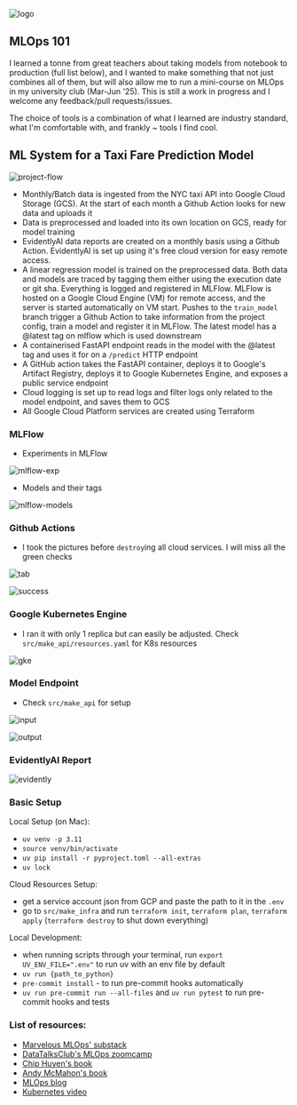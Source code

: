 ![logo](project_info/mlops-101-logo.png)

## MLOps 101

I learned a tonne from great teachers about taking models from notebook to production (full list below), and I wanted to make something that not just combines all of them, but will also allow me to run a mini-course on MLOps in my university club (Mar-Jun '25). This is still a work in progress and I welcome any feedback/pull requests/issues.

The choice of tools is a combination of what I learned are industry standard, what I'm comfortable with, and frankly ~ tools I find cool.

## ML System for a Taxi Fare Prediction Model

![project-flow](project_info/project-flow.png)

- Monthly/Batch data is ingested from the NYC taxi API into Google Cloud Storage (GCS). At the start of each month a Github Action looks for new data and uploads it
- Data is preprocessed and loaded into its own location on GCS, ready for model training
- EvidentlyAI data reports are created on a monthly basis using a Github Action. EvidentlyAI is set up using it's free cloud version for easy remote access.
- A linear regression model is trained on the preprocessed data. Both data and models are traced by tagging them either using the execution date or git sha. Everything is logged and registered in MLFlow. MLFlow is hosted on a Google Cloud Engine (VM) for remote access, and the server is started automatically on VM start. Pushes to the `train_model` branch trigger a Github Action to take information from the project config, train a model and register it in MLFlow. The latest model has a @latest tag on mlflow which is used downstream
- A containerised FastAPI endpoint reads in the model with the @latest tag and uses it for on a `/predict` HTTP endpoint
- A GitHub action takes the FastAPI container, deploys it to Google's Artifact Registry, deploys it to Google Kubernetes Engine, and exposes a public service endpoint
- Cloud logging is set up to read logs and filter logs only related to the model endpoint, and saves them to GCS
- All Google Cloud Platform services are created using Terraform

### MLFlow

- Experiments in MLFlow

![mlflow-exp](project_info/mlflow_exp.png)

- Models and their tags

![mlflow-models](project_info/mlflow_models.png)

### Github Actions

- I took the pictures before `destroy`ing all cloud services. I will miss all the green checks

![tab](project_info/gha_actions_tab.png)

![success](project_info/gha_success.png)

### Google Kubernetes Engine

- I ran it with only 1 replica but can easily be adjusted. Check `src/make_api/resources.yaml` for K8s resources

![gke](project_info/gke.png)

### Model Endpoint

- Check `src/make_api` for setup

![input](project_info/fastapi_input.png)

![output](project_info/fastapi_output.png)

### EvidentlyAI Report

![evidently](project_info/evidently.png)

### Basic Setup

Local Setup (on Mac):

- `uv venv -p 3.11`
- `source venv/bin/activate`
- `uv pip install -r pyproject.toml --all-extras`
- `uv lock`

Cloud Resources Setup:

- get a service account json from GCP and paste the path to it in the `.env`
- go to `src/make_infra` and run `terraform init`, `terraform plan`, `terraform apply` (`terraform destroy` to shut down everything)

Local Development:

- when running scripts through your terminal, run `export UV_ENV_FILE=".env"` to run uv with an env file by default
- `uv run {path_to_python}`
- `pre-commit install` - to run pre-commit hooks automatically
- `uv run pre-commit run --all-files` and `uv run pytest` to run pre-commit hooks and tests

### List of resources:

- [Marvelous MLOps' substack](https://marvelousmlops.substack.com/)
- [DataTalksClub's MLOps zoomcamp](https://github.com/DataTalksClub/mlops-zoomcamp)
- [Chip Huyen's book](https://www.amazon.com/Designing-Machine-Learning-Systems-Production-Ready/dp/1098107969)
- [Andy McMahon's book](https://www.oreilly.com/library/view/machine-learning-engineering/9781837631964/)
- [MLOps blog](https://ml-ops.org/)
- [Kubernetes video](https://www.youtube.com/watch?v=d6WC5n9G_sM&pp=ygUZa3ViZXJuZXRlcyBpbnRybyBic3RzY2h1aw%3D%3D)
